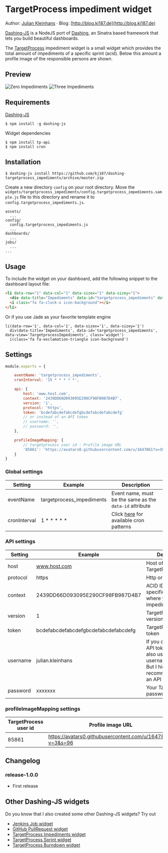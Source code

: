 # TargetProcess impediment widget

Author: [Julian Kleinhans](https://github.com/kj187) · Blog: [http://blog.kj187.de](http://blog.kj187.de)

[Dashing-JS](https://github.com/fabiocaseri/dashing-js) is a NodeJS port of [Dashing](http://dashing.io/), an Sinatra based framework that lets you build beautiful dashboards.

The [TargetProcess](https://www.targetprocess.com/) impediment widget is a small widget which provides the total amount of impediments of a specific sprint (acid). 
Below this amount a profile image of the responsible persons are shown.
 
## Preview 

![Zero Impediments](http://res.cloudinary.com/kj187/image/upload/v1452805854/targetprocess_impediments_no_gaaaoj.png)
![Three Impediments](http://res.cloudinary.com/kj187/image/upload/v1452805855/targetprocess_impediments_yes_djxeos.png)

## Requirements

[Dashing-JS](https://github.com/fabiocaseri/dashing-js)
```ssh
$ npm install -g dashing-js
```

Widget dependencies
```shell
$ npm install tp-api
$ npm install cron
```

## Installation
```shell
$ dashing-js install https://github.com/kj187/dashing-targetprocess_impediments/archive/master.zip
``` 
Create a new directory `config` on your root directory.
Move the `widgets/targetprocess_impediments/config.targetprocess_impediments.sample.js` file to this directory and rename it to `config.targetprocess_impediments.js`.
 
```
assets/
  ...
config/
  config.targetprocess_impediments.js
  ...
dashboards/
  ...
jobs/
  ...
...
```

## Usage
To include the widget on your dashboard, add the following snippet to the dashboard layout file:

```html
<li data-row="1" data-col="1" data-sizex="1" data-sizey="1">
  <div data-title="Impediments" data-id="targetprocess_impediments" data-view="TargetprocessImpediments"></div>
  <i class="fa fa-clock-o icon-background"></i>
</li>
```
Or if you use Jade as your favorite template engine 
```jade
li(data-row='1', data-col='1', data-sizex='1', data-sizey='1')
  div(data-title='Impediments', data-id='targetprocess_impediments', data-view='TargetprocessImpediments', class='widget')
  i(class='fa fa-exclamation-triangle icon-background')
```

## Settings

```javascript
module.exports = {

    eventName: 'targetprocess_impediments',
    cronInterval: '15 * * * * *',

    api: {
        host: 'www.host.com',
        context: '2439DD66D093095E290CF98FB987D4B7',
        version: '1',
        protocol: 'https',
        token: 'bcdefabcdefabcdefgbcdefabcdefabcdefg'
        // or instead of an API token
        // username: '',
        // password: '',
    },

    profileImageMapping: {
        // targetprocess user id : Profile image URL
        '85861': 'https://avatars0.githubusercontent.com/u/1647861?v=3&s=96',
    }
}
```

### Global settings
| Setting       | Example              | Description                |
| ------------- |----------------------| ---------------------------|
| eventName     | targetprocess_impediments  | Event name, must be the same as the `data-id` attribute |
| cronInterval     | 1 * * * * *  | Click [here](https://github.com/ncb000gt/node-cron) for available cron patterns |

### API settings
| Setting       | Example              | Description                |
| ------------- |----------------------| ---------------------------|
| host     | www.host.com  | Host of your TargetProcess |
| protocol     | https  | Http or https |
| context     | 2439DD66D093095E290CF98FB987D4B7 | ACID ID of the specific project from where you fetch the impediments count |
| version     | 1  | TargetProcess API version, dont change |
| token     | bcdefabcdefabcdefgbcdefabcdefabcdefg  | TargetProcess API token |
| username     | julian.kleinhans  | If you dont have an API token, you can also use your username/password. But I highly recommend to use an API token |
| password     | xxxxxxx  | Your TargetProcess password |

### profileImageMapping settings
| TargetProcess user id       | Profile image URL |
| ------------- |----------------------|
| 85861     | https://avatars0.githubusercontent.com/u/1647861?v=3&s=96 |

## Changelog

### release-1.0.0
* First release

## Other Dashing-JS widgets
Do you know that I also created some other Dashing-JS widgets? Try out

* [Jenkins Job widget](http://kj187.github.io/dashing-jenkins_job/)
* [GitHub PullRequest widget](http://kj187.github.io/dashing-github_pullrequests/)
* [TargetProcess Impediments widget](http://kj187.github.io/dashing-targetprocess_impediments/)
* [TargetProcess Sprint widget](http://kj187.github.io/dashing-targetprocess_sprint/)
* [TargetProcess Burndown widget](http://kj187.github.io/dashing-targetprocess_burndown/)
